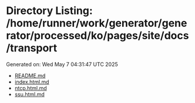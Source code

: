 # Directory Listing: /home/runner/work/generator/generator/processed/ko/pages/site/docs/transport
Generated on: Wed May  7 04:31:47 UTC 2025

- [README.md](README.md)
- [index.html.md](index.html.md)
- [ntcp.html.md](ntcp.html.md)
- [ssu.html.md](ssu.html.md)
